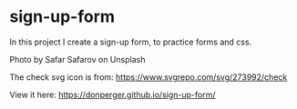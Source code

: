 # sign-up-form
In this project I create a sign-up form, to practice forms and css.

Photo by Safar Safarov on Unsplash

The check svg icon is from: https://www.svgrepo.com/svg/273992/check

View it here: https://donperger.github.io/sign-up-form/
